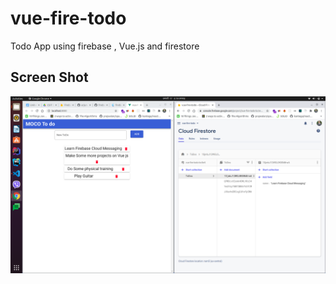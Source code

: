 # vue-fire-todo
Todo App using firebase , Vue.js and firestore
## Screen Shot
<img src="assets/ss.png">
